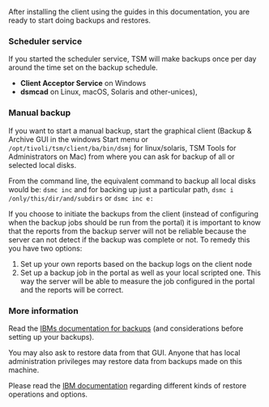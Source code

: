 After installing the client using the guides in this documentation, you are ready to start doing backups and restores.

### Scheduler service
If you started the scheduler service, TSM will make backups once per day around the time set on the backup schedule.

* **Client Acceptor Service** on Windows
* **dsmcad** on Linux, macOS, Solaris and other-unices),

### Manual backup
If you want to start a manual backup, start the graphical client (Backup & Archive GUI in the windows Start menu or `/opt/tivoli/tsm/client/ba/bin/dsmj` for linux/solaris, TSM Tools for Administrators on Mac) from where you can ask for backup of all or selected local disks.

From the command line, the equivalent command to backup all local disks would be: `dsmc inc` and for backing up just a particular path, `dsmc i /only/this/dir/and/subdirs` or `dsmc inc e:`

If you choose to initiate the backups from the client (instead of configuring when the backup jobs should be run from the portal) it is important to know that the reports from the backup server will not be reliable because the server can not detect if the backup was complete or not. To remedy this you have two options:

1. Set up your own reports based on the backup logs on the client node
1. Set up a backup job in the portal as well as your local scripted one. This way the server will be able to measure the job configured in the portal and the reports will be correct.

### More information

Read the [IBMs documentation for backups](http://www-01.ibm.com/support/knowledgecenter/SSGSG7_7.1.1/com.ibm.itsm.client.doc/c_bac_data.html) (and considerations before setting up your backups).


You may also ask to restore data from that GUI. Anyone that has local administration privileges may restore data from backups made on this machine.

Please read the [IBM documentation](http://www-01.ibm.com/support/knowledgecenter/SSGSG7_7.1.1/com.ibm.itsm.client.doc/c_res_data.html) regarding different kinds of restore operations and options.
